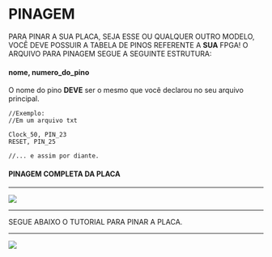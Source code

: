 # PINAGEM


PARA PINAR A SUA PLACA, SEJA ESSE OU QUALQUER OUTRO MODELO, VOCÊ DEVE POSSUIR
A TABELA DE PINOS REFERENTE A **SUA** FPGA!
O ARQUIVO PARA PINAGEM SEGUE A SEGUINTE ESTRUTURA:

#### nome, numero_do_pino
O nome do pino **DEVE** ser o mesmo que você declarou no seu arquivo principal.
```
//Exemplo:
//Em um arquivo txt

Clock_50, PIN_23
RESET, PIN_25

//... e assim por diante.

```

#### PINAGEM COMPLETA DA PLACA
***
![](https://github.com/tarcisio01/MY_FPGA_VERILOG/blob/main/Minha_FPGA.jpg)

***

SEGUE ABAIXO O TUTORIAL PARA PINAR A PLACA.

***
![](https://github.com/tarcisio01/MY_FPGA_VERILOG/blob/main/Minha_FPGA.jpg)